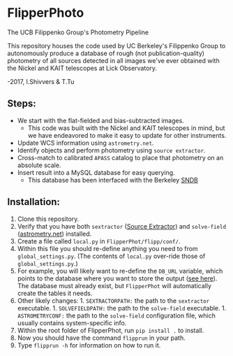 # FlipperPhoto
The UCB Filippenko Group's Photometry Pipeline

This repository houses the code used by UC Berkeley's Filippenko Group
to autonomously produce a database of rough (not publication-quality) photometry
of all sources detected in all images we've ever obtained with the Nickel
and KAIT telescopes at Lick Observatory.

-2017, I.Shivvers & T.Tu


## Steps:

 - We start with the flat-fielded and bias-subtracted images.
   - This code was built with the Nickel and KAIT telescopes in mind, but we have endeavored
    to make it easy to update for other instruments.
 - Update WCS information using ``astrometry.net``.
 - Identify objects and perform photometry using ``source extractor``.
 - Cross-match to calibrated ``APASS`` catalog to place that photometry on an absolute scale.
 - Insert result into a MySQL database for easy querying.
   - This database has been interfaced with the Berkeley [SNDB](http://heracles.astro.berkeley.edu/sndb/) 

## Installation:

 1. Clone this repository.
 1. Verify that you have both ``sextractor`` ([Source Extractor](http://www.astromatic.net/software/sextractor)) and ``solve-field`` ([astrometry.net](http://astrometry.net/)) installed.
 1. Create a file called ``local.py`` in ``FlipperPhot/flipp/conf/``. 
   1. Within this file you should re-define anything you need to from ``global_settings.py``. (The contents of ``local.py`` over-ride those of ``global_settings.py``.)
   1. For example, you will likely want to re-define the ``DB_URL`` variable, which points to the database where you want to store the output ([see here](http://docs.sqlalchemy.org/en/latest/core/engines.html)). The database must already exist, but ``FlipperPhot`` will automatically create the tables it needs.
   1. Other likely changes:
     1. ``SEXTRACTORPATH:`` the path to the ``sextractor`` executable.
     1. ``SOLVEFIELDPATH:`` the path to the ``solve-field`` executable.
     1. ``ASTROMETRYCONF:`` the path to the ``solve-field`` configuration file, which usually contains system-specific info.
 1. Within the root folder of FlipperPhot, run ``pip install .`` to install.
   1. Now you should have the command ``flipprun`` in your path.
   1. Type ``flipprun -h`` for information on how to run it.


